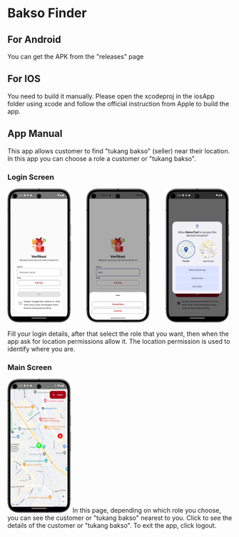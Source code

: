 # Bakso Finder

## For Android
You can get the APK from the "releases" page

## For IOS
You need to build it manually. Please open the xcodeproj in the iosApp folder using xcode and follow the official instruction from Apple to build the app. 

## App Manual
This app allows customer to find "tukang bakso" (seller) near their location. In this app you can choose a role a customer or "tukang bakso".

### Login Screen
<p>
<img src="/docs/login-screen-1.png" alt="Login Screen" height="300"/>
&nbsp; &nbsp; &nbsp; &nbsp;
<img src="/docs/login-screen-2.png" alt="Login Screen" height="300"/>
&nbsp; &nbsp; &nbsp; &nbsp;
<img src="/docs/login-screen-3.png" alt="Login Screen" height="300"/>
</p>

Fill your login details, after that select the role that you want, then when the app ask for location permissions allow it. The location permission is used to identify where you are.

### Main Screen
<img src="/docs/main-screen-1.png" alt="Main Screen" height="300"/>
In this page, depending on which role you choose, you can see the customer or "tukang bakso" nearest to you. Click to see the details of the customer or "tukang bakso". To exit the app, click logout.